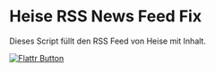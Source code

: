 Heise RSS News Feed Fix
=======================

Dieses Script füllt den RSS Feed von Heise mit Inhalt.

[![Flattr Button](http://api.flattr.com/button/button-compact-static-100x17.png "Flattr This!")](https://flattr.com/thing/714992 "Heise News Feed Fix")

